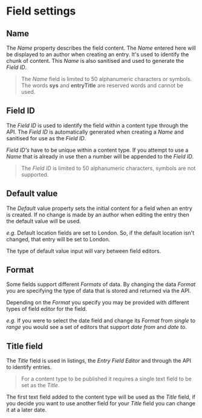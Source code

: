 # Field settings

## Name
The *Name* property describes the field content. The *Name* entered here will be displayed to an author when creating an entry. It's used to identify the chunk of content. This *Name* is also sanitised and used to generate the *Field ID*.

> The *Name* field is limited to 50 alphanumeric characters or symbols. The words **sys** and **entryTitle** are reserved words and cannot be used.

## Field ID
The *Field ID* is used to identify the field within a content type through the API. The *Field ID* is automatically generated when creating a *Name* and sanitised for use as the *Field ID*. 

*Field ID's* have to be unique within a content type. If you attempt to use a *Name* that is already in use then a number will be appended to the *Field ID*.

> The *Field ID* is limited to 50 alphanumeric characters, symbols are not supported. 

## Default value
The *Default* value property sets the initial content for a field when an entry is created. If no change is made by an author when editing the entry then the default value will be used.

*e.g.* Default location fields are set to London. So, if the default location isn't changed, that entry will be set to London.

The type of default value input will vary between field editors.

## Format
Some fields support different *Formats* of data. By changing the data *Format* you are specifying the type of data that is stored and returned via the API.

Depending on the *Format* you specify you may be provided with different types of field editor for the field.

*e.g.* If you were to select the date field and change its *Format* from *single* to *range* you would see a set of editors that support *date from* and *date to*.

## Title field
The *Title* field is used in listings, the *Entry Field Editor* and through the API to identify entries.

> For a content type to be published it requires a single text field to be set as the *Title*.

The first text field added to the content type will be used as the *Title* field, if you decide you want to use another field for your *Title* field you can change it at a later date.
